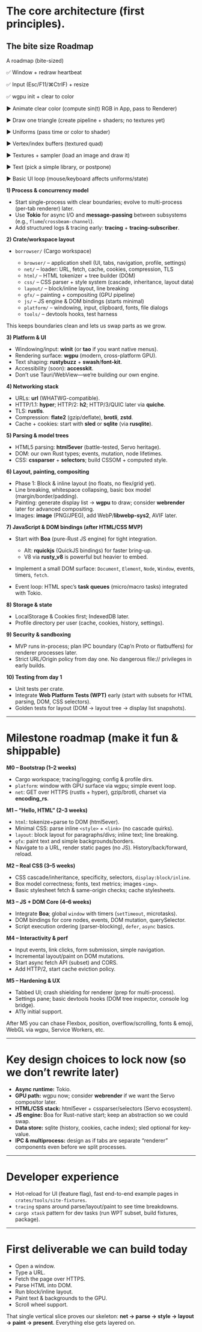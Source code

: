 # The core architecture (first principles).

## The bite size Roadmap

A roadmap (bite-sized)

✅ Window + redraw heartbeat

✅ Input (Esc/F11/⌘CtrlF) + resize

✅ wgpu init + clear to color

▶ Animate clear color (compute sin(t) RGB in App, pass to Renderer)

▶ Draw one triangle (create pipeline + shaders; no textures yet)

▶ Uniforms (pass time or color to shader)

▶ Vertex/index buffers (textured quad)

▶ Textures + sampler (load an image and draw it)

▶ Text (pick a simple library, or postpone)

▶ Basic UI loop (mouse/keyboard affects uniforms/state)

**1) Process & concurrency model**

* Start single-process with clear boundaries; evolve to multi-process (per-tab renderer) later.
* Use **Tokio** for async I/O and **message-passing** between subsystems (e.g., `flume`/`crossbeam-channel`).
* Add structured logs & tracing early: **tracing** + **tracing-subscriber**.

**2) Crate/workspace layout**

* `borrowser/` (Cargo workspace)

  * `browser/` – application shell (UI, tabs, navigation, profile, settings)
  * `net/` – loader: URL, fetch, cache, cookies, compression, TLS
  * `html/` – HTML tokenizer + tree builder (DOM)
  * `css/` – CSS parser + style system (cascade, inheritance, layout data)
  * `layout/` – block/inline layout, line breaking
  * `gfx/` – painting + compositing (GPU pipeline)
  * `js/` – JS engine & DOM bindings (starts minimal)
  * `platform/` – windowing, input, clipboard, fonts, file dialogs
  * `tools/` – devtools hooks, test harness

This keeps boundaries clean and lets us swap parts as we grow.

**3) Platform & UI**

* Windowing/input: **winit** (or **tao** if you want native menus).
* Rendering surface: **wgpu** (modern, cross-platform GPU).
* Text shaping: **rustybuzz** + **swash**/**font-kit**.
* Accessibility (soon): **accesskit**.
* Don’t use Tauri/WebView—we’re building our own engine.

**4) Networking stack**

* URLs: **url** (WHATWG-compatible).
* HTTP/1.1: **hyper**; HTTP/2: **h2**; HTTP/3/QUIC later via **quiche**.
* TLS: **rustls**.
* Compression: **flate2** (gzip/deflate), **brotli**, **zstd**.
* Cache + cookies: start with **sled** or **sqlite** (via **rusqlite**).

**5) Parsing & model trees**

* HTML5 parsing: **html5ever** (battle-tested, Servo heritage).
* DOM: our own Rust types; events, mutation, node lifetimes.
* CSS: **cssparser** + **selectors**; build CSSOM + computed style.

**6) Layout, painting, compositing**

* Phase 1: Block & inline layout (no floats, no flex/grid yet).
* Line breaking, whitespace collapsing, basic box model (margin/border/padding).
* Painting: generate display list -> **wgpu** to draw; consider **webrender** later for advanced compositing.
* Images: **image** (PNG/JPEG), add WebP/**libwebp-sys2**, AVIF later.

**7) JavaScript & DOM bindings (after HTML/CSS MVP)**

* Start with **Boa** (pure-Rust JS engine) for tight integration.

  * Alt: **rquickjs** (QuickJS bindings) for faster bring-up.
  * V8 via **rusty\_v8** is powerful but heavier to embed.
* Implement a small DOM surface: `Document`, `Element`, `Node`, `Window`, events, timers, `fetch`.
* Event loop: HTML spec’s **task queues** (micro/macro tasks) integrated with Tokio.

**8) Storage & state**

* LocalStorage & Cookies first; IndexedDB later.
* Profile directory per user (cache, cookies, history, settings).

**9) Security & sandboxing**

* MVP runs in-process; plan IPC boundary (Cap’n Proto or flatbuffers) for renderer processes later.
* Strict URL/Origin policy from day one. No dangerous file:// privileges in early builds.

**10) Testing from day 1**

* Unit tests per crate.
* Integrate **Web Platform Tests (WPT)** early (start with subsets for HTML parsing, DOM, CSS selectors).
* Golden tests for layout (DOM -> layout tree -> display list snapshots).

---

# Milestone roadmap (make it fun & shippable)

**M0 – Bootstrap (1–2 weeks)**

* Cargo workspace; tracing/logging; config & profile dirs.
* `platform`: window with GPU surface via wgpu; simple event loop.
* `net`: GET over HTTPS (rustls + hyper), gzip/brotli, charset via **encoding\_rs**.

**M1 – “Hello, HTML” (2–3 weeks)**

* `html`: tokenize+parse to DOM (html5ever).
* Minimal CSS: parse inline `<style>` + `<link>` (no cascade quirks).
* `layout`: block layout for paragraphs/divs; inline text; line breaking.
* `gfx`: paint text and simple backgrounds/borders.
* Navigate to a URL, render static pages (no JS). History/back/forward, reload.

**M2 – Real CSS (3–5 weeks)**

* CSS cascade/inheritance, specificity, selectors, `display:block/inline`.
* Box model correctness; fonts, text metrics; images `<img>`.
* Basic stylesheet fetch & same-origin checks; cache stylesheets.

**M3 – JS + DOM Core (4–6 weeks)**

* Integrate **Boa**; global `window` with timers (`setTimeout`, microtasks).
* DOM bindings for core nodes, events, DOM mutation, querySelector.
* Script execution ordering (parser-blocking), `defer`, `async` basics.

**M4 – Interactivity & perf**

* Input events, link clicks, form submission, simple navigation.
* Incremental layout/paint on DOM mutations.
* Start async fetch API (subset) and CORS.
* Add HTTP/2, start cache eviction policy.

**M5 – Hardening & UX**

* Tabbed UI; crash shielding for renderer (prep for multi-process).
* Settings pane; basic devtools hooks (DOM tree inspector, console log bridge).
* A11y initial support.

After M5 you can chase Flexbox, position, overflow/scrolling, fonts & emoji, WebGL via wgpu, Service Workers, etc.

---

# Key design choices to lock now (so we don’t rewrite later)

* **Async runtime:** Tokio.
* **GPU path:** wgpu now; consider **webrender** if we want the Servo compositor later.
* **HTML/CSS stack:** html5ever + cssparser/selectors (Servo ecosystem).
* **JS engine:** Boa for Rust-native start; keep an abstraction so we could swap.
* **Data store:** sqlite (history, cookies, cache index); sled optional for key-value.
* **IPC & multiprocess:** design as if tabs are separate “renderer” components even before we split processes.

---

# Developer experience

* Hot-reload for UI (feature flag), fast end-to-end example pages in `crates/tools/site-fixtures`.
* `tracing` spans around parse/layout/paint to see time breakdowns.
* `cargo xtask` pattern for dev tasks (run WPT subset, build fixtures, package).

---

# First deliverable we can build today

* Open a window.
* Type a URL.
* Fetch the page over HTTPS.
* Parse HTML into DOM.
* Run block/inline layout.
* Paint text & backgrounds to the GPU.
* Scroll wheel support.

That single vertical slice proves our skeleton: **net → parse → style → layout → paint → present**. Everything else gets layered on.

